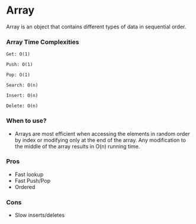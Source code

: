 # Array
Array is an object that contains different types of data in sequential order.

### **Array Time Complexities**
    Get: O(1)

    Push: O(1)

    Pop: O(1)

    Search: O(n)

    Insert: O(n)

    Delete: O(n)

### **When to use?**
- Arrays are most efficient when accessing the elements in random order by index or modifying only at the end of the array. Any modification to the middle of the array results in O(n) running time.

### **Pros**
- Fast lookup
- Fast Push/Pop
- Ordered

### **Cons**
- Slow inserts/deletes